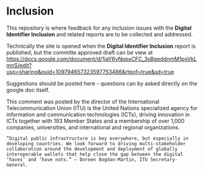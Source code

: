 # Inclusion
This repository is where feedback for any inclusion issues with the **Digital Identifier Inclusion** and related reports are to be collected and addressed.

Technically the site is opened when the **Digital Identifier Inclusion** report is published, but the committe approved draft can be view at https://docs.google.com/document/d/1jaY6yNopxCFC_3sBgeddnmM1psVkLmnS/edit?usp=sharing&ouid=109794657323597753486&rtpof=true&sd=true

Suggestions should be posted here - questions can by asked directly on the google doc itself.

This comment was posted by the director of the International Telecommunication Union (ITU) is the United Nations specialized agency for information and communication technologies (ICTs), driving innovation in ICTs together with 193 Member States and a membership of over 1,000 companies, universities, and international and regional organizations.

    “Digital public infrastructure is key everywhere, but especially in developing countries. We look forward to driving multi-stakeholder collaboration around the development and deployment of globally interoperable wallets that help close the gap between the digital ‘haves’ and ‘have nots.” – Doreen Bogdan-Martin, ITU Secretary-General.
